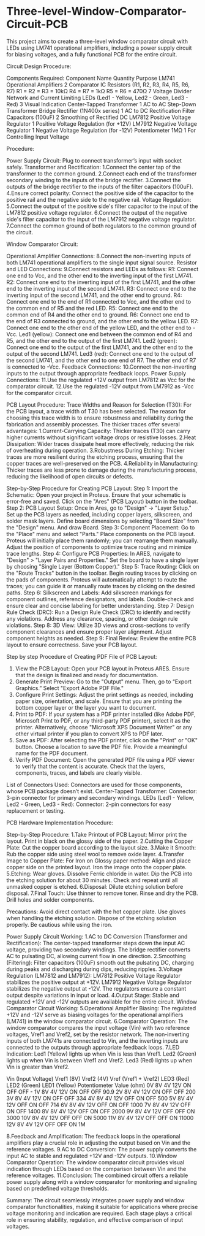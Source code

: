 # Three-level-Window-Comparator-Circuit-PCB
This project aims to create a three-level window comparator circuit with LEDs using LM741 operational amplifiers, including a power supply circuit for biasing voltages, and a fully functional PCB for the entire circuit.

Circuit Design Procedure:

Components Required:
Component Name	                                             Quantity	                               Purpose
LM741 Operational Amplifiers	                                   2	                                 Comparator IC
Resistors (R1, R2, R3, R4, R5, R6, R7)
                                                        R1 = R2 = R3 = 10kΩ 
                                                          R4 = R7 = 1kΩ 
                                                          R5 = R6 = 470Ω	                           7	Voltage Divider Network and Current Limiting
LEDs                                          (Led1 - Yellow, Led2 - Green, Led3 - Red)	             3	Visual Indication
Center-Tapped Transformer	                                       1	                                 AC to AC Step-Down Transformer
Bridge Rectifier (1N400x series)	                               1	                                 AC to DC Rectification
Filter Capacitors (100uF)	                                       2	                                 Smoothing of Rectified DC
LM7812 Positive Voltage Regulator	                               1	                                 Positive Voltage Regulation (for +12V)
LM7912 Negative Voltage Regulator	                               1	                                 Negative Voltage Regulation (for -12V)
Potentiometer 1MΩ	1	For Controlling Input Voltage

Procedure:

Power Supply Circuit:
Plug to connect transformer’s input with socket safely. 
Transformer and Rectification:
1.Connect the center tap of the transformer to the common ground.
2.Connect each end of the transformer secondary winding to the inputs of the bridge rectifier.
3.Connect the outputs of the bridge rectifier to the inputs of the filter capacitors (100uF).
4.Ensure correct polarity: Connect the positive side of the capacitor to the positive rail and the negative side to the negative rail.
Voltage Regulation:
5.Connect the output of the positive side's filter capacitor to the input of the LM7812 positive voltage regulator.
6.Connect the output of the negative side's filter capacitor to the input of the LM7912 negative voltage regulator.
7.Connect the common ground of both regulators to the common ground of the circuit.

Window Comparator Circuit:

Operational Amplifier Connections:
8.Connect the non-inverting inputs of both LM741 operational amplifiers to the single input signal source.
Resistor and LED Connections:
9.Connect resistors and LEDs as follows:
R1: Connect one end to Vcc, and the other end to the inverting input of the first LM741.
R2: Connect one end to the inverting input of the first LM741, and the other end to the inverting input of the second LM741.
R3: Connect one end to the inverting input of the second LM741, and the other end to ground.
R4: Connect one end to the end of R1 connected to Vcc, and the other end to the common end of R5 and the red LED.
R5: Connect one end to the common end of R4 and the other end to ground.
R6: Connect one end to the end of R3 connected to ground, and the other end to the yellow LED.
R7: Connect one end to the other end of the yellow LED, and the other end to -Vcc.
Led1 (yellow): Connect one end between the common end of R4 and R5, and the other end to the output of the first LM741.
Led2 (green): Connect one end to the output of the first LM741, and the other end to the output of the second LM741.
Led3 (red): Connect one end to the output of the second LM741, and the other end to one end of R7. The other end of R7 is connected to -Vcc.
Feedback Connections:
10.Connect the non-inverting inputs to the output through appropriate feedback loops.
Power Supply Connections:
11.Use the regulated +12V output from LM7812 as Vcc for the comparator circuit.
12.Use the regulated -12V output from LM7912 as -Vcc for the comparator circuit.

PCB Layout Procedure:
Trace Widths and Reason for Selection (T30):
For the PCB layout, a trace width of T30 has been selected. The reason for choosing this trace width is to ensure robustness and reliability during the fabrication and assembly processes. The thicker traces offer several advantages:
1.Current-Carrying Capacity:
Thicker traces (T30) can carry higher currents without significant voltage drops or resistive losses.
2.Heat Dissipation:
Wider traces dissipate heat more effectively, reducing the risk of overheating during operation.
3.Robustness During Etching:
Thicker traces are more resilient during the etching process, ensuring that the copper traces are well-preserved on the PCB.
4.Reliability in Manufacturing:
Thicker traces are less prone to damage during the manufacturing process, reducing the likelihood of open circuits or defects.

Step-by-Step Procedure for Creating PCB Layout:
Step 1: Import the Schematic:
 Open your project in Proteus.
 Ensure that your schematic is error-free and saved.
 Click on the "Ares" (PCB Layout) button in the toolbar.
Step 2: PCB Layout Setup:
 Once in Ares, go to "Design" -> "Layer Setup."
 Set up the PCB layers as needed, including copper layers, silkscreen, and solder mask layers.
 Define board dimensions by selecting "Board Size" from the "Design" menu. And draw Board.
Step 3: Component Placement:
 Go to the "Place" menu and select "Parts."
 Place components on the PCB layout. Proteus will initially place them randomly; you can rearrange them manually.
 Adjust the position of components to optimize trace routing and minimize trace lengths.
Step 4: Configure PCB Properties:
 In ARES, navigate to "Design" > "Layer Pairs and Properties."
 Set the board to have a single layer by choosing "Single Layer (Bottom Copper)."
Step 5: Trace Routing:
 Click on the "Route Tracks" button in the toolbar.
 Begin routing traces by clicking on the pads of components.
 Proteus will automatically attempt to route the traces; you can guide it or manually route traces by clicking on the desired paths.
Step 6: Silkscreen and Labels:
 Add silkscreen markings for component outlines, reference designators, and labels.
 Double-check and ensure clear and concise labeling for better understanding.
Step 7: Design Rule Check (DRC):
 Run a Design Rule Check (DRC) to identify and rectify any violations.
 Address any clearance, spacing, or other design rule violations.
Step 8: 3D View:
 Utilize 3D views and cross-sections to verify component clearances and ensure proper layer alignment.
 Adjust component heights as needed.
Step 9: Final Review:
 Review the entire PCB layout to ensure correctness.
 Save your PCB layout.

Step by step Procedure of Creating PDF File of PCB Layout:
1. View the PCB Layout:
 Open your PCB layout in Proteus ARES.
 Ensure that the design is finalized and ready for documentation.
2. Generate Print Preview:
 Go to the "Output" menu. Then, go to “Export Graphics.”
 Select "Export Adobe PDF File."
3. Configure Print Settings:
 Adjust the print settings as needed, including paper size, orientation, and scale.
 Ensure that you are printing the bottom copper layer or the layer you want to document.
4. Print to PDF:
 If your system has a PDF printer installed (like Adobe PDF, Microsoft Print to PDF, or any third-party PDF printer), select it as the printer.
 Alternatively, choose "Microsoft XPS Document Writer" or any other virtual printer if you plan to convert XPS to PDF later.
5. Save as PDF:
 After selecting the PDF printer, click on the "Print" or "OK" button.
 Choose a location to save the PDF file.
 Provide a meaningful name for the PDF document.
6. Verify PDF Document:
 Open the generated PDF file using a PDF viewer to verify that the content is accurate.
 Check that the layers, components, traces, and labels are clearly visible.

List of Connectors Used:
Connectors are used for those components, whose PCB package doesn’t exist.
 Center-Tapped Transformer:
Connector: 3-pin connector for primary and secondary windings.
 LEDs (Led1 - Yellow, Led2 - Green, Led3 - Red):
Connector: 2-pin connectors for easy replacement or testing.

PCB Hardware Implementation Procedure:

Step-by-Step Procedure:
1.Take Printout of PCB Layout:
 Mirror print the layout.
 Print in black on the glossy side of the paper.
2.Cutting the Copper Plate:
 Cut the copper board according to the layout size.
3.Make it Smooth:
 Rub the copper side using steel wool to remove oxide layer.
4.Transfer Image to Copper Plate:
 For Iron on Glossy paper method:
 Align and place copper side on the printed layout.
 Iron the image onto the copper plate.
5.Etching:
Wear gloves.
Dissolve Ferric chloride in water.
Dip the PCB into the etching solution for about 30 minutes.
Check and repeat until all unmasked copper is etched.
6.Disposal:
 Dilute etching solution before disposal.
7.Final Touch:
 Use thinner to remove toner.
 Rinse and dry the PCB.
 Drill holes and solder components.

Precautions:
 Avoid direct contact with the hot copper plate.
 Use gloves when handling the etching solution.
 Dispose of the etching solution properly.
 Be cautious while using the iron.

Power Supply Circuit Working:
1.AC to DC Conversion (Transformer and Rectification):
 The center-tapped transformer steps down the input AC voltage, providing two secondary windings.
 The bridge rectifier converts AC to pulsating DC, allowing current flow in one direction.
2.Smoothing (Filtering):
 Filter capacitors (100uF) smooth out the pulsating DC, charging during peaks and discharging during dips, reducing ripples.
3.Voltage Regulation (LM7812 and LM7912):
 LM7812 Positive Voltage Regulator stabilizes the positive output at +12V.
 LM7912 Negative Voltage Regulator stabilizes the negative output at -12V.
 The regulators ensure a constant output despite variations in input or load.
4.Output Stage:
 Stable and regulated +12V and -12V outputs are available for the entire circuit.
Window Comparator Circuit Working:
5.Operational Amplifier Biasing:
 The regulated +12V and -12V serve as biasing voltages for the operational amplifiers (LM741) in the window comparator circuit.
6.Comparator Operation:
 The window comparator compares the input voltage (Vin) with two reference voltages, Vref1 and Vref2, set by the resistor network.
 The non-inverting inputs of both LM741s are connected to Vin, and the inverting inputs are connected to the outputs through appropriate feedback loops.
7.LED Indication:
 Led1 (Yellow) lights up when Vin is less than Vref1.
 Led2 (Green) lights up when Vin is between Vref1 and Vref2.
 Led3 (Red) lights up when Vin is greater than Vref2.

Vin (Input Voltage)	Vref1 (8V)	Vref2 (4V)	Vref (Vref1 + Vref2)	LED3 (Red)	LED2 (Green)	LED1 (Yellow)	Potentiometer Value (ohm)
         0V	             8V	         4V	             12V	            ON	         OFF	          OFF               	-
         1V	             8V	         4V	             12V	            ON           OFF           	OFF              	90.9
         2V              8V	         4V	             12V	            ON	         OFF	          OFF	              200
         3V	             8V	         4V	             12V	            ON	         OFF	          OFF	              334
         4V	             8V	         4V	             12V	            OFF	         ON	            OFF	              500
         5V	             8V	         4V	             12V	            OFF	         ON	            OFF	              714
         6V	             8V	         4V	             12V	            OFF	         ON	            OFF	              1000
         7V	             8V	         4V	             12V	            OFF	         ON	            OFF	              1400
         8V	             8V          4V	             12V	            OFF	         ON	            OFF	              2000
         9V	             8V	         4V	             12V	            OFF	         OFF	          ON	              3000
         10V	           8V	         4V	             12V	            OFF	         OFF	          ON	              5000
         11V	           8V	         4V	             12V	            OFF	         OFF	          ON	              11000
         12V	           8V	         4V	             12V	            OFF	         OFF	          ON	              1M
         
8.Feedback and Amplification:
 The feedback loops in the operational amplifiers play a crucial role in adjusting the output based on Vin and the reference voltages.
9.AC to DC Conversion:
 The power supply converts the input AC to stable and regulated +12V and -12V outputs.
10.Window Comparator Operation:
 The window comparator circuit provides visual indication through LEDs based on the comparison between Vin and the reference voltages.
11.Conclusion:
 The combined circuit offers a reliable power supply along with a window comparator for monitoring and signaling based on predefined voltage thresholds.

Summary:
The circuit seamlessly integrates power supply and window comparator functionalities, making it suitable for applications where precise voltage monitoring and indication are required. Each stage plays a critical role in ensuring stability, regulation, and effective comparison of input voltages.
